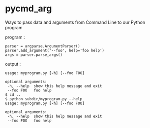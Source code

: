 # pycmd_arg
Ways to pass data and arguments from Command Line to our Python program

program :
```import argparse
parser = argparse.ArgumentParser()
parser.add_argument('--foo', help='foo help')
args = parser.parse_args()
```
output :
```$ python myprogram.py --help
usage: myprogram.py [-h] [--foo FOO]

optional arguments:
 -h, --help  show this help message and exit
 --foo FOO   foo help
$ cd ..
$ python subdir/myprogram.py --help
usage: myprogram.py [-h] [--foo FOO]

optional arguments:
 -h, --help  show this help message and exit
 --foo FOO   foo help
 ```

